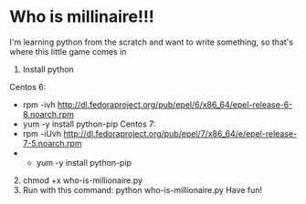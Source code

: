 # Who is millinaire!!!
I'm learning python from the scratch and want to write something, so that's where this little game comes in

1. Install python 

Centos 6: 
- rpm -ivh http://dl.fedoraproject.org/pub/epel/6/x86_64/epel-release-6-8.noarch.rpm
- yum -y install python-pip
Centos 7:
- rpm -iUvh http://dl.fedoraproject.org/pub/epel/7/x86_64/e/epel-release-7-5.noarch.rpm
- - yum -y install python-pip
2. chmod +x who-is-millionaire.py 
3. Run with this command: python who-is-millionaire.py
Have fun!
